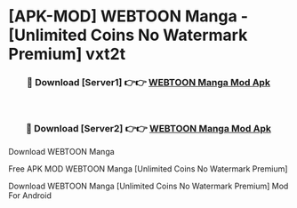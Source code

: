 # [APK-MOD] WEBTOON  Manga - [Unlimited Coins No Watermark Premium] vxt2t



<div align="center">
<h3>🔴 Download [Server1] 👉👉 <a href="https://momento.my/?title=WEBTOON__Manga">WEBTOON  Manga Mod Apk</a></h3><br>

<h3>🔴 Download [Server2] 👉👉 <a href="https://momento.my/?title=WEBTOON__Manga">WEBTOON  Manga Mod Apk</a></h3>
</div>



Download WEBTOON  Manga 

Free APK MOD WEBTOON  Manga [Unlimited Coins No Watermark Premium]

Download WEBTOON  Manga [Unlimited Coins No Watermark Premium] Mod For Android
